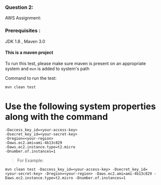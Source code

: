 ### Question 2:

AWS  Assignment:

### Prerequisites :
JDK 1.8 , Maven 3.0

#### This is a maven project
To run this test, please make sure maven is present on an appropriate system and `mvn` is added to system's path

Command to run the test:

```mvn clean test```

# Use the following system properties along with the command

```
-Daccess_key_id=<your-access-key>
-Dsecret_key_id=<your-secret-key>
-Dregion=<your-region>
-Daws.ec2.ami=ami-4b13c829
-Daws.ec2.instance.type=t2.micro
-Dnumber.of.instances=1
```

> For Example:

`mvn clean test -Daccess_key_id=<your-access-key>
                -Dsecret_key_id=<your-secret-key>
                -Dregion=<your-region>
                -Daws.ec2.ami=ami-4b13c829
                -Daws.ec2.instance.type=t2.micro
                -Dnumber.of.instances=1`
